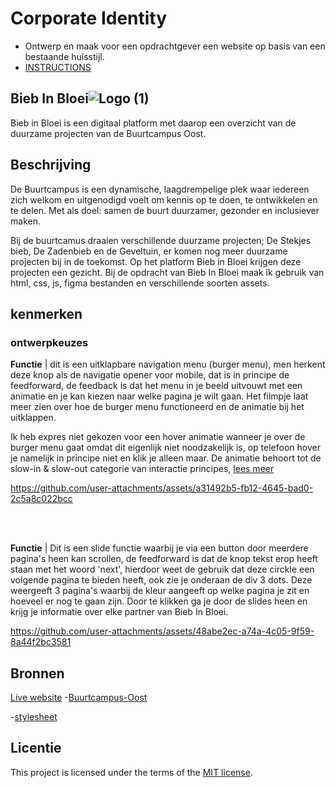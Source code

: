 # Corporate Identity

- Ontwerp en maak voor een opdrachtgever een website op basis van een bestaande huisstijl.
- [INSTRUCTIONS](https://github.com/fdnd-task/look-and-feel-corporate-identity/blob/main/docs/INSTRUCTIONS.md)

## Bieb In Bloei![Logo (1)](https://github.com/user-attachments/assets/ec09d484-d12f-448e-b94a-bf76deaa058b)
Bieb in Bloei is een digitaal platform met daarop een overzicht van de duurzame projecten van de Buurtcampus Oost.

## Beschrijving
De Buurtcampus is een dynamische, laagdrempelige plek waar iedereen zich welkom en uitgenodigd voelt om kennis op te doen, te ontwikkelen en te delen. Met als doel: samen de buurt duurzamer, gezonder en inclusiever maken.

Bij de buurtcamus draaien verschillende duurzame projecten; De Stekjes bieb, De Zadenbieb en de Geveltuin, er komen nog meer duurzame projecten bij in de toekomst. Op het platform Bieb in Bloei krijgen deze projecten een gezicht. Bij de opdracht van Bieb In Bloei maak ik gebruik van html, css, js, figma bestanden en verschillende soorten assets.

## kenmerken 

### ontwerpkeuzes
**Functie** | dit is een uitklapbare navigation menu (burger menu), men herkent deze knop als de navigatie opener voor mobile, dat is in principe de feedforward, de feedback is dat het menu in je beeld uitvouwt met een animatie en je kan kiezen naar welke pagina je wilt gaan. Het filmpje laat meer zien over hoe de burger menu functioneerd en de animatie bij het uitklappen. 

Ik heb expres niet gekozen voor een hover animatie wanneer je over de burger menu gaat omdat dit eigenlijk niet noodzakelijk is, op telefoon hover je namelijk in principe niet en klik je alleen maar. De animatie behoort tot de slow-in & slow-out categorie van interactie principes, [lees meer](https://github.com/fdnd-task/the-startup-responsive-interactive-website/blob/main/docs/programming-user-interaction.md#opdracht-onderzoek-de-principes-30-minuten)

https://github.com/user-attachments/assets/a31492b5-fb12-4645-bad0-2c5a8c022bcc


<br><br>



**Functie** | Dit is een slide functie waarbij je via een button door meerdere pagina's heen kan scrollen, de feedforward is dat de knop tekst erop heeft staan met het woord 'next', hierdoor weet de gebruik dat deze circkle een volgende pagina te bieden heeft, ook zie je onderaan de div 3 dots. Deze weergeeft 3 pagina's waarbij de kleur aangeeft op welke pagina je zit en hoeveel er nog te gaan zijn. Door te klikken ga je door de slides heen en krijg je informatie over elke partner van Bieb In Bloei.

https://github.com/user-attachments/assets/48abe2ec-a74a-4c05-9f59-8a44f2bc3581



## Bronnen
[Live website](https://ofrqq.github.io/fix-the-flow-interactive-website/)
-[Buurtcampus-Oost](https://github.com/fdnd-agency/buurtcampus-oost/tree/design-challenge)

-[stylesheet](https://kimnikitaschijf.github.io/look-and-feel-styleguide/)
## Licentie

This project is licensed under the terms of the [MIT license](./LICENSE).
